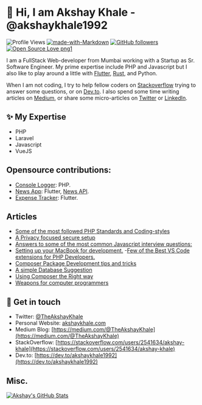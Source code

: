 # 👋  Hi, I am Akshay Khale - @akshaykhale1992

![Profile Views](https://komarev.com/ghpvc/?username=akshaykhale1992)
[![made-with-Markdown](https://img.shields.io/badge/Made%20with-Markdown-1f425f.svg)](https://github.com/akshaykhale1992)
[![GitHub followers](https://img.shields.io/github/followers/akshaykhale1992.svg?style=social&label=Follow&maxAge=2592000)](https://github.com/akshaykhale1992?tab=followers)
[![Open Source Love png1](https://badges.frapsoft.com/os/v1/open-source.png?v=103)](https://github.com/akshaykhale1992)

I am a FullStack Web-developer from Mumbai working with a Startup as Sr. Software Engineer. My prime expertise include PHP and Javascript but I also like to play around a little with [Flutter](https://flutter.dev/), [Rust](https://www.rust-lang.org/), and Python.

When I am not coding, I try to help fellow coders on [Stackoverflow](https://stackoverflow.com/users/2541634/akshay-khale) trying to answer some questions, or on [Dev.to](https://dev.to/akshaykhale1992). I also spend some time writing articles on [Medium](https://medium.com/@TheAkshayKhale), or share some micro-articles on [Twitter](https://twitter.com/TheAkshayKhale) or [LinkedIn](https://www.linkedin.com/in/theakshaykhale/).

## ✨ My Expertise
- PHP
- Laravel
- Javascript
- VueJS

## Opensource contributions:
- [Console Logger](https://github.com/akshaykhale1992/console-logger): PHP.
- [News App](https://github.com/akshaykhale1992/flutter-news-app): Flutter, [News API](https://newsapi.org/).
- [Expense Tracker](https://github.com/akshaykhale1992/flutter-expense-tracker): Flutter.

## Articles
- [Some of the most followed PHP Standards and Coding-styles](https://medium.com/swlh/some-of-the-most-followed-php-standards-and-coding-styles-7abcf7d34a5e)
- [A Privacy focused secure setup](https://medium.com/peakmind/a-privacy-focused-secure-setup-481833123bc7)
- [Answers to some of the most common Javascript interview questions:](https://medium.com/peakmind/answers-to-some-of-the-most-common-javascript-interview-questions-e3a3ffccce76)
- [Setting up your MacBook for development.](https://medium.com/peakmind/setting-up-your-macbook-for-development-7f44385a7822)
-[Few of the Best VS Code extensions for PHP Developers.](https://medium.com/@TheAkshayKhale/few-of-the-best-vs-code-extensions-for-php-developers-5077680e838c)
- [Composer Package Development tips and tricks](https://medium.com/@TheAkshayKhale/composer-package-development-tricks-and-tips-89f2208426eb)
- [A simple Database Suggestion](https://medium.com/@TheAkshayKhale/a-simple-database-suggestion-dc52404e8fcc)
- [Using Composer the Right way](https://medium.com/@TheAkshayKhale/using-composer-the-right-way-5e38439dc189)
- [Weapons for computer programmers](https://medium.com/@TheAkshayKhale/weapons-for-computer-programmers-b336b6b2549a)

## 💌 Get in touch
- Twitter: [@TheAkshayKhale](https://twitter.com/TheAkshayKhale)
- Personal Website: [akshaykhale.com](http://akshaykhale.com/)
- Medium Blog: [https://medium.com/@TheAkshayKhale](https://medium.com/@TheAkshayKhale)
- StackOverflow: [https://stackoverflow.com/users/2541634/akshay-khale](https://stackoverflow.com/users/2541634/akshay-khale)
- Dev.to: [https://dev.to/akshaykhale1992](https://dev.to/akshaykhale1992)

## Misc.
[![Akshay's GitHub Stats](https://github-readme-stats.vercel.app/api?username=akshaykhale1992&show_icons=true&title_color=fff&icon_color=79ff97&text_color=9f9f9f&bg_color=151515)](https://github.com/akshaykhale1992)
